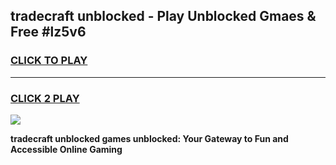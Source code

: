 
## tradecraft unblocked - Play Unblocked Gmaes & Free #lz5v6
<h3>
<a href="https://news.freeplayer.one?title=tradecraft_unblocked&ref=26F">CLICK TO PLAY</a></h3>
<hr>

<h3>
<a href="https://news.freeplayer.one?title=tradecraft_unblocked&ref=26F">CLICK 2 PLAY</a>
  
</h3>

<a href="https://news.freeplayer.one?title=tradecraft_unblocked&ref=26F/"><img src="https://clearcache.store/games.png"></a>


**tradecraft unblocked games unblocked: Your Gateway to Fun and Accessible Online Gaming**
